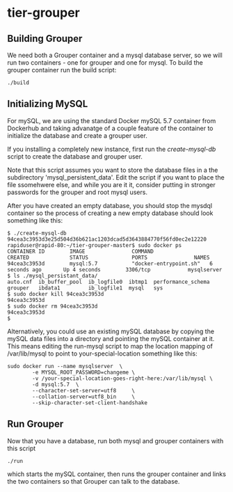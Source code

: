 # tier-grouper

## Building Grouper

We need both a Grouper container and a mysql database server, so we
will run two containers - one for grouper and one for mysql. To build 
the grouper container run the build script:
```
./build
```


## Initializing MySQL

For mySQL, we are using the standard Docker mySQL 5.7 container from Dockerhub
and taking advanatge of a couple feature of the container to initialize the database
and create a grouper user. 

If you installing a completely new instance, first run the _create-mysql-db_ script 
to create the database and grouper user. 

Note that this script assumes you want to store the database files in a the 
subdirectory 'mysql_persistent_data'. Edit the script if you want to place the
file ssomehwere else, and while you are it it, consider putting in stronger 
passwords for the grouper and root mysql users.

After you have created an empty database, you should stop the mysdql container
so the process of creating a new empty database should look something like this:
```
$ ./create-mysql-db 
94cea3c3953d3e25d504d36b621ac1203dcad5d3643884770f56fd0ec2e12220
rapiduser@rapid-80:~/tier-grouper-master$ sudo docker ps
CONTAINER ID        IMAGE               COMMAND                  CREATED             STATUS              PORTS               NAMES
94cea3c3953d        mysql:5.7           "docker-entrypoint.sh"   6 seconds ago       Up 4 seconds        3306/tcp            mysqlserver
$ ls ./mysql_persistant_data/
auto.cnf  ib_buffer_pool  ib_logfile0  ibtmp1  performance_schema
grouper   ibdata1         ib_logfile1  mysql   sys
$ sudo docker kill 94cea3c3953d
94cea3c3953d
$ sudo docker rm 94cea3c3953d
94cea3c3953d
$ 
```

Alternatively, you could use an existing mySQL database by copying the mySQL data files 
into a directory and pointing the mySQL container at it. This means editing the run-mysql
script to map the location mapping of /var/lib/mysql to point to your-special-location
something like this:

```
sudo docker run --name mysqlserver  \
        -e MYSQL_ROOT_PASSWORD=changeme \
        -v /your-special-location-goes-right-here:/var/lib/mysql \
        -d mysql:5.7  \
        --character-set-server=utf8     \
        --collation-server=utf8_bin     \
        --skip-character-set-client-handshake

```
## Run Grouper

Now that you have a database, run both mysql and grouper containers with this script
```
./run
```
which starts the mySQL container, then runs the grouper container and links the two containers 
so that Grouper can talk to the database.

